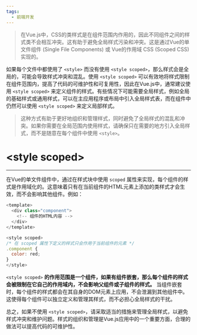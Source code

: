 ```yaml
---
tags:
  - 前端开发
---
```

> 在Vue.js中，CSS的类样式是在组件范围内作用的，因此不同组件之间的样式类不会相互冲突。这有助于避免全局样式污染和冲突。这是通过Vue的单文件组件 (Single File Components) 或 Vue的作用域 CSS (Scoped CSS) 实现的。

如果每个文件中都使用了 `<style>` 而没有使用 `<style scoped>`，那么样式会是全局的，可能会导致样式冲突和混乱。使用 `<style scoped>` 可以有效地将样式限制在组件范围内，提高了代码的可维护性和可复用性，因此在Vue.js中，通常建议使用 `<style scoped>` 来定义组件的样式。有些情况下可能需要全局样式，例如全局的基础样式或通用样式，可以在主应用程序或布局中引入全局样式表，而在组件中仍然可以使用 `<style scoped>` 来定义局部样式。

>这种方式有助于更好地组织和管理样式，同时避免了全局样式的混乱和冲突。如果你需要在全局范围内使用样式，请确保只在需要的地方引入全局样式，而不是随意在每个组件中使用 `<style>`。
# \<style scoped>
----
在Vue的单文件组件中，通过在样式块中使用 `scoped` 属性来实现，每个组件的样式是作用域化的。这意味着只有在当前组件的HTML元素上添加的类样式才会生效，而不会影响其他组件。例如：

```javascript
<template>
  <div class="component">
    <!-- 组件的HTML内容 -->
  </div>
</template>

<style scoped>
/* 在 scoped 属性下定义的样式只会作用于当前组件的元素 */
.component {
  color: red;
}
</style>
```

`<style scoped>` **的作用范围是一个组件，如果有组件嵌套，那么每个组件的样式会被限制在它自己的作用域内，不会影响父组件或子组件的样式。** 当组件嵌套时，每个组件的样式都会在其自身的DOM元素上应用，不会泄漏到其他组件中。这使得每个组件可以独立定义和管理其样式，而不必担心全局样式的干扰。

总之，如果不使用 `<style scoped>`，请采取适当的措施来管理全局样式，以避免样式冲突和维护问题。样式的组织和管理是Vue.js应用中的一个重要方面，合理的做法可以提高代码的可维护性。